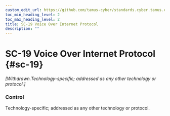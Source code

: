 ```yaml
---
custom_edit_url: https://github.com/tamus-cyber/standards.cyber.tamus.edu/tree/main/static/content/tamus.edu/TAMUS_profile.xml
toc_min_heading_level: 2
toc_max_heading_level: 2
title: SC-19 Voice Over Internet Protocol
description: ""
---
```


# SC-19 Voice Over Internet Protocol {#sc-19}


<prop xmlns="http://csrc.nist.gov/ns/oscal/1.0" name="status" value="withdrawn">
            <em>[Withdrawn.Technology-specific; addressed as any other technology or protocol.]</em>
         </prop>
         

### Control

Technology-specific; addressed as any other technology or protocol.

